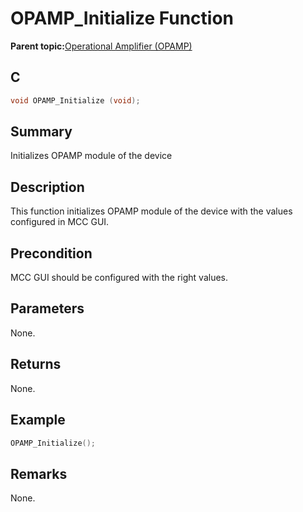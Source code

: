 # OPAMP\_Initialize Function

**Parent topic:**[Operational Amplifier \(OPAMP\)](GUID-E849AA5D-C44B-4E92-9999-91031D6D7561.md)

## C

```c
void OPAMP_Initialize (void);
```

## Summary

Initializes OPAMP module of the device

## Description

This function initializes OPAMP module of the device with the values configured in MCC GUI.

## Precondition

MCC GUI should be configured with the right values.

## Parameters

None.

## Returns

None.

## Example

```c
OPAMP_Initialize();
```

## Remarks

None.

